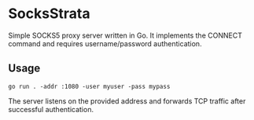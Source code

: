 # SocksStrata

Simple SOCKS5 proxy server written in Go. It implements the CONNECT command
and requires username/password authentication.

## Usage

```
go run . -addr :1080 -user myuser -pass mypass
```

The server listens on the provided address and forwards TCP traffic after
successful authentication.
